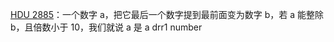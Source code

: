 [HDU 2885](https://github.com/Hapoa/Accepted/blob/master/16%20-%20%E6%95%B0%E5%AD%A6%E6%8E%A8%E6%BC%94/001%20-%20HDU%202885.md)：一个数字 a，把它最后一个数字提到最前面变为数字 b，若 a 能整除 b，且倍数小于 10，我们就说 a 是 a drr1 number















